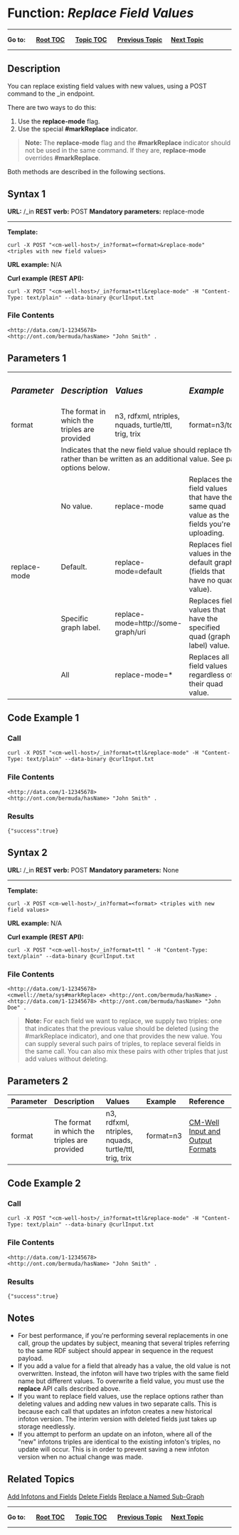 # Function: *Replace Field Values* #

----

**Go to:** &nbsp;&nbsp;&nbsp;&nbsp; [**Root TOC**](CM-Well.RootTOC.md) &nbsp;&nbsp;&nbsp;&nbsp; [**Topic TOC**](API.TOC.md) &nbsp;&nbsp;&nbsp;&nbsp; [**Previous Topic**](API.Update.AddInfotonsAndFields.md)&nbsp;&nbsp;&nbsp;&nbsp; [**Next Topic**](API.Update.DeleteASingleInfoton.md)  

----

## Description ##
You can replace existing field values with new values, using a POST command to the _in endpoint.

There are two ways to do this: 

1. Use the **replace-mode** flag.
2. Use the special **#markReplace** indicator.

>**Note:** The **replace-mode** flag and the **#markReplace** indicator should not be used in the same command. If they are, **replace-mode** overrides **#markReplace**.

Both methods are described in the following sections.

## Syntax 1 ##

**URL:** <cm-well-host>/_in
**REST verb:** POST
**Mandatory parameters:** replace-mode

----------

**Template:**

    curl -X POST "<cm-well-host>/_in?format=<format>&replace-mode" <triples with new field values>

**URL example:** N/A

**Curl example (REST API):**

    curl -X POST "<cm-well-host>/_in?format=ttl&replace-mode" -H "Content-Type: text/plain" --data-binary @curlInput.txt

### File Contents ###

    <http://data.com/1-12345678> 
    <http://ont.com/bermuda/hasName> "John Smith" .

## Parameters 1 ##

<table>
  <tr>
    <th align=left><h3><i>Parameter</i></h3></th>
    <th align=left><h3><i>Description</i></h3></th>
	<th align=left><h3><i>Values</i></h3></th>
	<th align=left><h3><i>Example</i></h3></th>
	<th align=left><h3><i>Reference</i></h3></th>
  </tr>
	<tr>
		<td>format</td>
		<td>The format in which the triples are provided</td>
		<td>n3, rdfxml, ntriples, nquads, turtle/ttl, trig, trix</td>
		<td>format=n3/td>
		<td><a href="API.InputAndOutputFormats.md">CM-Well Input and Output Formats</a></td>
	</tr>
	<tr>
	    <td rowspan="5" align=left>replace-mode</td>
		<td colspan="4">Indicates that the new field value should replace the existing value, rather than be written as an additional value. See parameter value options below.</td>
	</tr>
		<td>No value.</td>
		<td>replace-mode</td>
		<td>Replaces the field values that have the same quad value as the fields you're uploading.</td>
		<td>N/A</td>
	<tr>
		<td>Default. </td>
		<td>replace-mode=default</td>
		<td>Replaces field values in the default graph (fields that have no quad value).</td>
		<td>N/A</td>
	</tr>
		<td>Specific graph label.</td>
		<td>replace-mode=http://some-graph/uri</td>
		<td>Replaces field values that have the specified quad (graph label) value.</td>
		<td>N/A</td>
	<tr>
		<td>All</td>
		<td>replace-mode=*</td>
		<td>Replaces all field values regardless of their quad value.</td>
		<td>N/A</td>
	</tr>
</table>

## Code Example 1 ##

### Call ###

    curl -X POST "<cm-well-host>/_in?format=ttl&replace-mode" -H "Content-Type: text/plain" --data-binary @curlInput.txt

### File Contents ###
    <http://data.com/1-12345678> 
    <http://ont.com/bermuda/hasName> "John Smith" .

### Results ###

    {"success":true}

## Syntax 2 ##

**URL:** <CMWellHost>/_in
**REST verb:** POST
**Mandatory parameters:** None

----------

**Template:**

    curl -X POST <cm-well-host>/_in?format=<format> <triples with new field values>

**URL example:** N/A

**Curl example (REST API):**

    curl -X POST "<cm-well-host>/_in?format=ttl " -H "Content-Type: text/plain" --data-binary @curlInput.txt

### File Contents ###

    <http://data.com/1-12345678> 
    <cmwell://meta/sys#markReplace> <http://ont.com/bermuda/hasName> . 
    <http://data.com/1-12345678> <http://ont.com/bermuda/hasName> "John Doe" . 

>**Note:** For each field we want to replace, we supply two triples: one that indicates that the previous value should be deleted (using the #markReplace indicator), and one that provides the new value. You can supply several such pairs of triples, to replace several fields in the same call. You can also mix these pairs with other triples that just add values without deleting.

## Parameters 2 ##

Parameter | Description | Values | Example | Reference
:----------|:-------------|:--------|:---------|:----------
format | The format in which the triples are provided | n3, rdfxml, ntriples, nquads, turtle/ttl, trig, trix | format=n3 | [CM-Well Input and Output Formats](API.InputAndOutputFormats.md)

## Code Example 2 ##

### Call ###

    curl -X POST "<cm-well-host>/_in?format=ttl&replace-mode" -H "Content-Type: text/plain" --data-binary @curlInput.txt

### File Contents ###

    <http://data.com/1-12345678> 
    <http://ont.com/bermuda/hasName> "John Smith" .

### Results ###

    {"success":true}

## Notes ##

* For best performance, if you're performing several replacements in one call, group the updates by subject, meaning that several triples referring to the same RDF subject should appear in sequence in the request payload. 
* If you add a value for a field that already has a value, the old value is not overwritten. Instead, the infoton will have two triples with the same field name but different values. To overwrite a field value, you must use the **replace** API calls described above.
* If you want to replace field values, use the replace options rather than deleting values and adding new values in two separate calls. This is because each call that updates an infoton creates a new historical infoton version. The interim version with deleted fields just takes up storage needlessly.
* If you attempt to perform an update on an infoton, where all of the "new" infotons triples are identical to the existing infoton's triples, no update will occur. This is in order to prevent saving a new infoton version when no actual change was made.

## Related Topics ##
[Add Infotons and Fields](API.Update.AddInfotonsAndFields.md)
[Delete Fields](API.Update.DeleteFields.md)
[Replace a Named Sub-Graph](API.Update.DeleteOrReplaceValuesInNamedSubGraph.md)


----

**Go to:** &nbsp;&nbsp;&nbsp;&nbsp; [**Root TOC**](CM-Well.RootTOC.md) &nbsp;&nbsp;&nbsp;&nbsp; [**Topic TOC**](API.TOC.md) &nbsp;&nbsp;&nbsp;&nbsp; [**Previous Topic**](API.Update.AddInfotonsAndFields.md)&nbsp;&nbsp;&nbsp;&nbsp; [**Next Topic**](API.Update.DeleteASingleInfoton.md)  

----